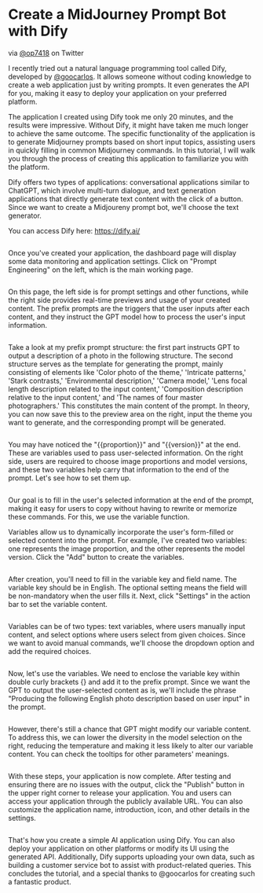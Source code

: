 # Create a MidJourney Prompt Bot with Dify

via [@op7418](https://twitter.com/op7418) on Twitter

I recently tried out a natural language programming tool called Dify, developed by [@goocarlos](https://twitter.com/goocarlos). It allows someone without coding knowledge to create a web application just by writing prompts. It even generates the API for you, making it easy to deploy your application on your preferred platform.

The application I created using Dify took me only 20 minutes, and the results were impressive. Without Dify, it might have taken me much longer to achieve the same outcome. The specific functionality of the application is to generate Midjourney prompts based on short input topics, assisting users in quickly filling in common Midjourney commands. In this tutorial, I will walk you through the process of creating this application to familiarize you with the platform.

Dify offers two types of applications: conversational applications similar to ChatGPT, which involve multi-turn dialogue, and text generation applications that directly generate text content with the click of a button. Since we want to create a Midjoureny prompt bot, we'll choose the text generator.

You can access Dify here: https://dify.ai/

<figure><img src="../../.gitbook/assets/create-app.png" alt=""><figcaption></figcaption></figure>

Once you've created your application, the dashboard page will display some data monitoring and application settings. Click on "Prompt Engineering" on the left, which is the main working page.

<figure><img src="../../.gitbook/assets/screenshot-20230802-114025.png" alt=""><figcaption></figcaption></figure>

On this page, the left side is for prompt settings and other functions, while the right side provides real-time previews and usage of your created content. The prefix prompts are the triggers that the user inputs after each content, and they instruct the GPT model how to process the user's input information.

<figure><img src="../../.gitbook/assets/WechatIMG38.jpg" alt=""><figcaption></figcaption></figure>

Take a look at my prefix prompt structure: the first part instructs GPT to output a description of a photo in the following structure. The second structure serves as the template for generating the prompt, mainly consisting of elements like 'Color photo of the theme,' 'Intricate patterns,' 'Stark contrasts,' 'Environmental description,' 'Camera model,' 'Lens focal length description related to the input content,' 'Composition description relative to the input content,' and 'The names of four master photographers.' This constitutes the main content of the prompt. In theory, you can now save this to the preview area on the right, input the theme you want to generate, and the corresponding prompt will be generated.

<figure><img src="../../.gitbook/assets/pre-prompt.png" alt=""><figcaption></figcaption></figure>

You may have noticed the "\{{proportion\}}" and "\{{version\}}" at the end. These are variables used to pass user-selected information. On the right side, users are required to choose image proportions and model versions, and these two variables help carry that information to the end of the prompt. Let's see how to set them up.

<figure><img src="../../.gitbook/assets/screenshot-20230802-145326.png" alt=""><figcaption></figcaption></figure>

Our goal is to fill in the user's selected information at the end of the prompt, making it easy for users to copy without having to rewrite or memorize these commands. For this, we use the variable function.

Variables allow us to dynamically incorporate the user's form-filled or selected content into the prompt. For example, I've created two variables: one represents the image proportion, and the other represents the model version. Click the "Add" button to create the variables.

<figure><img src="../../.gitbook/assets/WechatIMG157.jpg" alt=""><figcaption></figcaption></figure>

After creation, you'll need to fill in the variable key and field name. The variable key should be in English. The optional setting means the field will be non-mandatory when the user fills it. Next, click "Settings" in the action bar to set the variable content.

<figure><img src="../../.gitbook/assets/WechatIMG158.jpg" alt=""><figcaption></figcaption></figure>

Variables can be of two types: text variables, where users manually input content, and select options where users select from given choices. Since we want to avoid manual commands, we'll choose the dropdown option and add the required choices.

<figure><img src="../../.gitbook/assets/app-variables.png" alt=""><figcaption></figcaption></figure>

Now, let's use the variables. We need to enclose the variable key within double curly brackets {} and add it to the prefix prompt. Since we want the GPT to output the user-selected content as is, we'll include the phrase "Producing the following English photo description based on user input" in the prompt.

<figure><img src="../../.gitbook/assets/WechatIMG160.jpg" alt=""><figcaption></figcaption></figure>

However, there's still a chance that GPT might modify our variable content. To address this, we can lower the diversity in the model selection on the right, reducing the temperature and making it less likely to alter our variable content. You can check the tooltips for other parameters' meanings.

<figure><img src="../../.gitbook/assets/screenshot-20230802-141913.png" alt=""><figcaption></figcaption></figure>

With these steps, your application is now complete. After testing and ensuring there are no issues with the output, click the "Publish" button in the upper right corner to release your application. You and users can access your application through the publicly available URL. You can also customize the application name, introduction, icon, and other details in the settings.

<figure><img src="../../.gitbook/assets/screenshot-20230802-142407.png" alt=""><figcaption></figcaption></figure>

That's how you create a simple AI application using Dify. You can also deploy your application on other platforms or modify its UI using the generated API. Additionally, Dify supports uploading your own data, such as building a customer service bot to assist with product-related queries. This concludes the tutorial, and a special thanks to @goocarlos for creating such a fantastic product.
